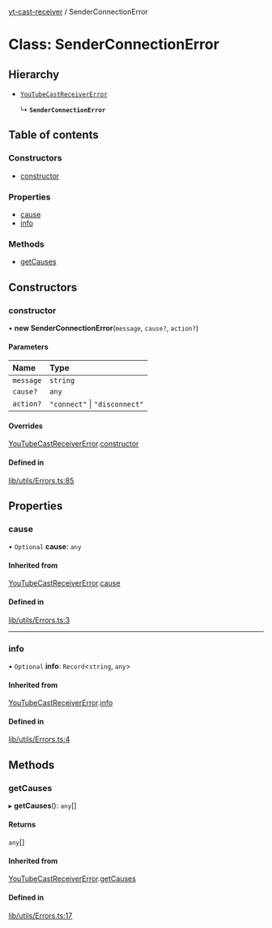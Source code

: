 [yt-cast-receiver](../README.md) / SenderConnectionError

# Class: SenderConnectionError

## Hierarchy

- [`YouTubeCastReceiverError`](YouTubeCastReceiverError.md)

  ↳ **`SenderConnectionError`**

## Table of contents

### Constructors

- [constructor](SenderConnectionError.md#constructor)

### Properties

- [cause](SenderConnectionError.md#cause)
- [info](SenderConnectionError.md#info)

### Methods

- [getCauses](SenderConnectionError.md#getcauses)

## Constructors

### constructor

• **new SenderConnectionError**(`message`, `cause?`, `action?`)

#### Parameters

| Name | Type |
| :------ | :------ |
| `message` | `string` |
| `cause?` | `any` |
| `action?` | ``"connect"`` \| ``"disconnect"`` |

#### Overrides

[YouTubeCastReceiverError](YouTubeCastReceiverError.md).[constructor](YouTubeCastReceiverError.md#constructor)

#### Defined in

[lib/utils/Errors.ts:85](https://github.com/patrickkfkan/yt-cast-receiver/blob/64eea67/src/lib/utils/Errors.ts#L85)

## Properties

### cause

• `Optional` **cause**: `any`

#### Inherited from

[YouTubeCastReceiverError](YouTubeCastReceiverError.md).[cause](YouTubeCastReceiverError.md#cause)

#### Defined in

[lib/utils/Errors.ts:3](https://github.com/patrickkfkan/yt-cast-receiver/blob/64eea67/src/lib/utils/Errors.ts#L3)

___

### info

• `Optional` **info**: `Record`<`string`, `any`\>

#### Inherited from

[YouTubeCastReceiverError](YouTubeCastReceiverError.md).[info](YouTubeCastReceiverError.md#info)

#### Defined in

[lib/utils/Errors.ts:4](https://github.com/patrickkfkan/yt-cast-receiver/blob/64eea67/src/lib/utils/Errors.ts#L4)

## Methods

### getCauses

▸ **getCauses**(): `any`[]

#### Returns

`any`[]

#### Inherited from

[YouTubeCastReceiverError](YouTubeCastReceiverError.md).[getCauses](YouTubeCastReceiverError.md#getcauses)

#### Defined in

[lib/utils/Errors.ts:17](https://github.com/patrickkfkan/yt-cast-receiver/blob/64eea67/src/lib/utils/Errors.ts#L17)
